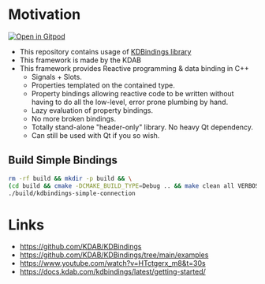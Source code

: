 
# Motivation

<a href="https://gitpod.io/#https://github.com/wahabshah/KDBindings-cpp" rel="nofollow noopener noreferrer" target="_blank" class="after:hidden"><img src="https://gitpod.io/button/open-in-gitpod.svg" alt="Open in Gitpod"></a>

* This repository contains usage of [KDBindings library](https://docs.kdab.com/kdbindings/latest/)
* This framework is made by the KDAB
* This framework provides Reactive programming & data binding in C++
  * Signals + Slots.
  * Properties templated on the contained type.
  * Property bindings allowing reactive code to be written without having to do all the low-level, error prone plumbing by hand.
  * Lazy evaluation of property bindings.
  * No more broken bindings.
  * Totally stand-alone "header-only" library. No heavy Qt dependency.
  * Can still be used with Qt if you so wish.

## Build Simple Bindings
```sh
rm -rf build && mkdir -p build && \
(cd build && cmake -DCMAKE_BUILD_TYPE=Debug .. && make clean all VERBOSE=1) && \
./build/kdbindings-simple-connection
```

# Links

* https://github.com/KDAB/KDBindings
* https://github.com/KDAB/KDBindings/tree/main/examples
* https://www.youtube.com/watch?v=HTctgerx_m8&t=30s
* https://docs.kdab.com/kdbindings/latest/getting-started/
